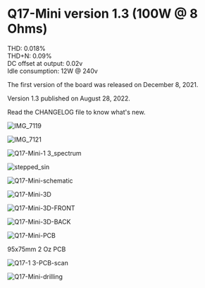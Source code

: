 # Q17-Mini version 1.3 (100W @ 8 Ohms)<br>

THD: 0.018%<br>
THD+N: 0.09%<br>
DC offset at output: 0.02v<br>
Idle consumption: 12W @ 240v<br>

The first version of the board was released on December 8, 2021.

Version 1.3 published on August 28, 2022.

Read the CHANGELOG file to know what's new.

![IMG_7119](https://user-images.githubusercontent.com/12907102/186949009-f9dca25a-3b77-4e79-b817-db886164d045.jpeg)

![IMG_7121](https://user-images.githubusercontent.com/12907102/186954204-37dbab7d-af63-4a9b-8544-0cef246c1225.jpeg)

![Q17-Mini-1 3_spectrum](https://user-images.githubusercontent.com/12907102/189294781-cff1cc9a-bd83-4b75-bac8-acc55bfa9ec6.jpg)

![stepped_sin](https://user-images.githubusercontent.com/12907102/190194852-40d42843-2d08-4dd0-b583-4583f5c79af1.jpg)

![Q17-Mini-schematic](https://user-images.githubusercontent.com/12907102/219937692-4e1d46be-9eca-4ca9-859d-dd9efaec830c.jpg)

![Q17-Mini-3D](https://user-images.githubusercontent.com/12907102/186886996-d3bc09cb-5950-43d9-befd-7f4f50fa0994.jpg)

![Q17-Mini-3D-FRONT](https://user-images.githubusercontent.com/12907102/186886993-d289c6fd-c93c-481c-8652-cafee727dd6e.jpg)

![Q17-Mini-3D-BACK](https://user-images.githubusercontent.com/12907102/186886986-c2cd2426-bd82-4aa9-8164-c0ce81b99343.jpg)

![Q17-Mini-PCB](https://user-images.githubusercontent.com/12907102/186887015-b0b0a7d2-3b07-41a8-adbc-ce6164e2dc82.jpg)

95x75mm 2 Oz PCB

![Q17-1 3-PCB-scan](https://user-images.githubusercontent.com/12907102/186886981-c5b678a8-5ec7-4ca9-a90e-ef85f9a3f41b.jpg)

![Q17-Mini-drilling](https://user-images.githubusercontent.com/12907102/187089535-22ca085d-42d1-407b-aade-f6f342333dc8.jpg)


